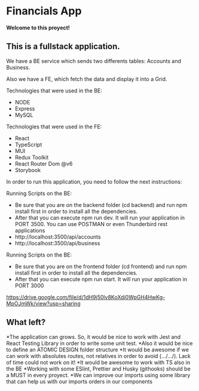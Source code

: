 # Financials App

**Welcome to this proyect!**

## This is a fullstack application. 

We have a BE service which sends two differents tables: Accounts and Business. 

Also we have a FE, which fetch the data and display it into a Grid. 

Technologies that were used in the BE: 

* NODE
* Express
* MySQL

Technologies that were used in the FE: 
* React
* TypeScript
* MUI
* Redux Toolkit
* React Router Dom @v6
* Storybook

In order to run this application, you need to follow the next instructions: 

Running Scripts on the BE: 
* Be sure that you are on the backend folder (cd backend) and run npm install first in order to install all the dependencies. 
* After that you can execute npm run dev. It will run your application in PORT 3500. You can use POSTMAN or even Thunderbird rest applications
* http://localhost:3500/api/accounts
* http://localhost:3500/api/business

Running Scripts on the BE: 
* Be sure that you are on the frontend folder (cd frontend) and run npm install first in order to install all the dependencies. 
* After that you can execute npm run start. It will run your application in PORT 3000

https://drive.google.com/file/d/1dH9j50lv8KoXdi0WpGH4HwKg-MpOJmWk/view?usp=sharing


## What left?

*The application can grows. So, it would be nice to work with Jest and React Testing Library in order to write some unit test. 
*Also it would be nice to define an ATOMIC DESIGN folder structure
*It would be awesome if we can work with absolutes routes, not relatives in order to avoid (.../.../). Lack of time could not work on it!
*It would be awesome to work with TS also in the BE
*Working with some ESlint, Prettier and Husky (githooks) should be a MUST in every proyect. 
*We can improve our imports using some library that can help us with our imports orders in our components



